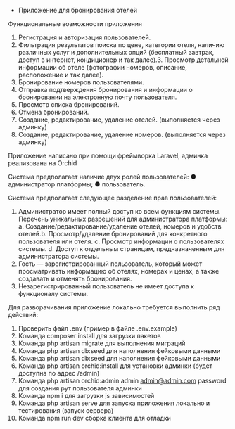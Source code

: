 * Приложение для бронирования отелей

Функциональные возможности приложения
1. Регистрация и авторизация пользователей.
2. Фильтрация результатов поиска по цене, категории отеля, наличию
различных услуг и дополнительных опций (бесплатный завтрак,
доступ в интернет, кондиционер и так далее).3. Просмотр детальной информации об отеле (фотографии номеров,
описание, расположение и так далее).
4. Бронирование номеров пользователями.
5. Отправка подтверждения бронирования и информации о
бронировании на электронную почту пользователя.
6. Просмотр списка бронирований.
7. Отмена бронирований.
8. Создание, редактирование, удаление отелей. (выполняется через админку)
9. Создание, редактирование, удаление номеров. (выполняется через админку)

Приложение написано при помощи фреймворка Laravel, админка реализована на  Orchid

Система предполагает наличие двух ролей пользователей:
● администратор платформы;
● пользователь.


Система предполагает следующее разделение прав пользователей:
1. Администратор имеет полный доступ ко всем функциям системы.
Перечень уникальных разрешений для администратора платформы:
a. Создание/редактирование/удаление отелей, номеров и удобств
отелей.b. Просмотр/удаление бронирований для конкретного
пользователя или отеля.
c. Просмотр информации о пользователях системы.
d. Доступ к отдельным страницам, предназначенным для
администратора системы.
2. Гость — зарегистрированный пользователь, который может
просматривать информацию об отелях, номерах и ценах, а также
создавать и отменять бронирования.
3. Незарегистрированный пользователь не имеет доступа к
функционалу системы.


Для разворачивания приложение локально требуется выполнить ряд действий:
1. Проверить файл .env (пример в файле .env.example)
2. Команда composer install для загрузки пакетов
3. Команда php artisan migrate для выполнения миграций
4. Команда php artisan db:seed для наполнения фейковыми данными
5. Команда php artisan db:seed для наполнения фейковыми данными
6. Команда php artisan orchid:install для установки админки (будет доступна по адрес /admin)
7. Команда php artisan orchid:admin admin admin@admin.com password для создания рут пользователя админки
8. Команда npm i для загрузки js зависимостей
9. Команда php artisan serve для запуска приложения локально и тестирования (запуск сервера)
10. Команда npm run dev сборка клиента для отладки

